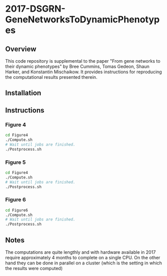 # 2017-DSGRN-GeneNetworksToDynamicPhenotypes

## Overview 

This code repository is supplemental to the paper "From gene networks to their dynamic phenotypes" by Bree Cummins, Tomas Gedeon, Shaun Harker, and Konstantin Mischaikow. It provides instructions for reproducing the computational results presented therein.

## Installation


## Instructions


### Figure 4

```bash
cd Figure4
./Compute.sh
# Wait until jobs are finished.
./Postprocess.sh
```

### Figure 5

```bash
cd Figure4
./Compute.sh
# Wait until jobs are finished.
./Postprocess.sh
```


### Figure 6

```bash
cd Figure6
./Compute.sh
# Wait until jobs are finished.
./Postprocess.sh
```

## Notes

The computations are quite lengthly and with hardware available in 2017 require approximately 4 months to complete on a single CPU. On the other hand they can be done in parallel on a cluster (which is the setting in which the results were computed)

